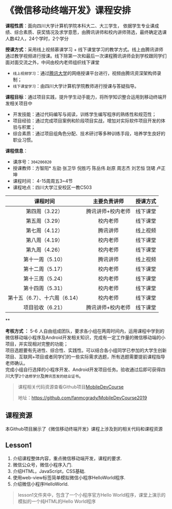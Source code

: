 # 《微信移动终端开发》课程安排

**课程性质**：面向四川大学计算机学院本科大二、大三学生， 依据学生专业课成绩、综合素质、获奖情况及求学意愿，由腾讯讲师和校内讲师筛选，最终确定选课人数42人，24个学时，2个学分

**授课方式**：采用线上视频慕课学习 + 线下课堂学习的教学方式。线上由腾讯讲师通过教学视频进行授课。线下除第一次和最后一次课程腾讯讲师会到学校跟同学们面对面交流之外，中间由校内老师组织线下课堂

- `线上视频学习`：通过[腾讯大学](http://scu.daxueqq.edusoho.cn/)的网络授课平台进行，视频由腾讯资深架构师录制；
- `线下课堂学习`：由四川大学计算机学院教师进行授课与答疑指导。

**课程目标**：通过项目实践，提升学生动手能力，将所学知识整合运用到移动终端开发相关项目中

- 开发技能：通过代码编写与阅读，训练学生编写程序的熟练性和规范性；
- 项目经验：通过完成项目案例和阶段项目实战，增加对实际软件项目开发的体验与积累；
- 综合素质：通过项目组角色分配、技术研讨等多种训练手段，培养学生良好的职业习惯。

**课程信息**：

- 课序号：`304206020`
- 授课教师：方智阳* 左劼 张卫华 倪胜巧 陈岳伟 赵原 周志杰 刘艺恒 饶珺 卢正坤	 
- 课程时间： 4-15周周五3~4节
- 课程地点：四川大学江安校区一教C503

|         **课程时间**         | **主要负责讲师**  | **授课方式** |
| :--------------------------: | :---------------: | :----------: |
|        第四周（3.22）        | 腾讯讲师+校内老师 |   线下课堂   |
|        第五周（3.29）         |     校内老师      |   线下课堂   |
|        第七周（4.12）        |     腾讯讲师      |   线上视频   |
|        第八周（4.19）        |     校内老师      |   线下课堂   |
|        第九周（4.26）        |     校内老师      |   线下课堂   |
|        第十一周（5.10）         |     腾讯讲师      |   线上视频   |
|        第十二周（5.17）        |     校内老师      |   线下课堂   |
|       第十三周（5.24）       |     校内老师      |   线下课堂   |
|       第十四周（5.31）       |     校内老师      |   线下课堂   |
| 第十五（6.7）、十六周（6.14） |     校内老师      |   线下课堂   |
|       项目验收（6.21）       | 腾讯讲师+校内老师 |   线下课堂   |
**

**考核方式 ：** 5-6 人自由组成团队，要求各小组在两周时间内，运用课程中学到的微信移动端小程序及Android开发相关知识，完成有一定工作量的微信移动端的小项目，并实现相对完整的功能；  
项目选题要有先进性、综合性、实践性。可以结合各小组同学已参加的大学生创新项目、互联网+项目或者同学们的一些实际需求选题，所有选题需要提前课程指导老师确认。   
完成小组自行选择的小程序开发、Android开发项目任务。验收通过后即可获得四川大学`2个选修学分`及`腾讯签发的结业证书`。

> 课程相关代码资源查看Github项目[MobileDevCourse](https://github.com/fanmcgrady/MobileDevCourse2019)
>
> 地址：https://github.com/fanmcgrady/MobileDevCourse2019

## 课程资源

本Github项目展示了《微信移动终端开发》课程上涉及到的相关代码和课程资源

## Lesson1

1. 介绍课程整体内容，重点微信移动端开发，课程的要求.
1. 微信公众号，微信小程序入门.
1. 介绍HTML，JavaScript，CSS基础.
1. 使用web-view标签简单模拟微信小程序HelloWorld程序.
1. 介绍微信小程序HelloWorld.

> lesson1文件夹中，包含了一个小程序官方Hello World程序，课堂上演示的模拟的一个纯HTML的Hello World程序
